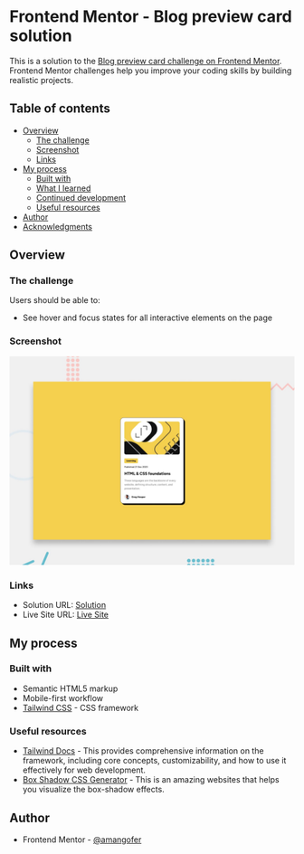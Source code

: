 # Frontend Mentor - Blog preview card solution

This is a solution to the [Blog preview card challenge on Frontend Mentor](https://www.frontendmentor.io/challenges/blog-preview-card-ckPaj01IcS). Frontend Mentor challenges help you improve your coding skills by building realistic projects. 

## Table of contents

- [Overview](#overview)
  - [The challenge](#the-challenge)
  - [Screenshot](#screenshot)
  - [Links](#links)
- [My process](#my-process)
  - [Built with](#built-with)
  - [What I learned](#what-i-learned)
  - [Continued development](#continued-development)
  - [Useful resources](#useful-resources)
- [Author](#author)
- [Acknowledgments](#acknowledgments)

## Overview

### The challenge

Users should be able to:

- See hover and focus states for all interactive elements on the page

### Screenshot

![](./preview.jpg)


### Links

- Solution URL: [Solution](https://github.com/amangofer/frontendmentor-challenges/tree/main/blog-preview-card)
- Live Site URL: [Live Site]()

## My process

### Built with

- Semantic HTML5 markup
- Mobile-first workflow
- [Tailwind CSS](https://nextjs.org/) - CSS framework


### Useful resources

- [Tailwind Docs](https://tailwindcss.com/docs/installation/using-vite) - This provides comprehensive information on the framework, including core concepts, customizability, and how to use it effectively for web development.
- [Box Shadow CSS Generator](https://cssgenerator.org/box-shadow-css-generator.html) - This is an amazing websites that helps you visualize the box-shadow effects.


## Author

- Frontend Mentor - [@amangofer](https://www.frontendmentor.io/profile/amangofer)
